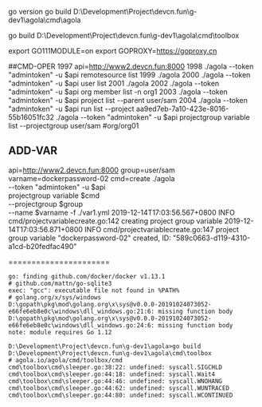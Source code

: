 go version
go build D:\Development\Project\devcn.fun\g-dev1\agola\cmd\agola

go build D:\Development\Project\devcn.fun\g-dev1\agola\cmd\toolbox

export GO111MODULE=on
export GOPROXY=https://goproxy.cn

##CMD-OPER
 1997  api=http://www2.devcn.fun:8000
 1998  ./agola  --token "admintoken" -u $api remotesource list
 1999  ./agola 
 2000  ./agola  --token "admintoken" -u $api user list
 2001  ./agola 
 2002  ./agola  --token "admintoken" -u $api org member list -n org1
 2003  ./agola  --token "admintoken" -u $api project list --parent user/sam
 2004  ./agola  --token "admintoken" -u $api run list --project aa9ed7eb-7a10-423e-8016-55b16051fc32
./agola  --token "admintoken" -u $api projectgroup variable list --projectgroup user/sam #org/org01


## ADD-VAR
api=http://www2.devcn.fun:8000
group=user/sam
varname=dockerpassword-02
cmd=create
./agola \
--token "admintoken" -u $api \
projectgroup variable $cmd \
--projectgroup $group \
--name $varname -f ./var1.yml
    2019-12-14T17:03:56.567+0800    INFO    cmd/projectvariablecreate.go:142        creating project group variable
    2019-12-14T17:03:56.871+0800    INFO    cmd/projectvariablecreate.go:147        project group variable "dockerpassword-02" created, ID: "589c0663-d119-4310-a1cd-b20fedfac490"

======================
```
go: finding github.com/docker/docker v1.13.1
# github.com/mattn/go-sqlite3
exec: "gcc": executable file not found in %PATH%
# golang.org/x/sys/windows
D:\gopath\pkg\mod\golang.org\x\sys@v0.0.0-20191024073052-e66fe6eb8e0c\windows\dll_windows.go:21:6: missing function body
D:\gopath\pkg\mod\golang.org\x\sys@v0.0.0-20191024073052-e66fe6eb8e0c\windows\dll_windows.go:24:6: missing function body
note: module requires Go 1.12
```

```
D:\Development\Project\devcn.fun\g-dev1\agola>go build D:\Development\Project\devcn.fun\g-dev1\agola\cmd\toolbox
# agola.io/agola/cmd/toolbox/cmd
cmd\toolbox\cmd\sleeper.go:38:22: undefined: syscall.SIGCHLD
cmd\toolbox\cmd\sleeper.go:44:18: undefined: syscall.Wait4
cmd\toolbox\cmd\sleeper.go:44:46: undefined: syscall.WNOHANG
cmd\toolbox\cmd\sleeper.go:44:62: undefined: syscall.WUNTRACED
cmd\toolbox\cmd\sleeper.go:44:80: undefined: syscall.WCONTINUED
```